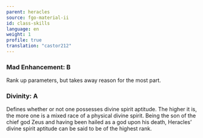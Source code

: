 ```yaml
---
parent: heracles
source: fgo-material-ii
id: class-skills
language: en
weight: 1
profile: true
translation: "castor212"
---
```


### Mad Enhancement: B

Rank up parameters, but takes away reason for the most part.

### Divinity: A

Defines whether or not one possesses divine spirit aptitude.
The higher it is, the more one is a mixed race of a physical divine spirit. Being the son of the chief god Zeus and having been hailed as a god upon his death, Heracles’ divine spirit aptitude can be said to be of the highest rank.
